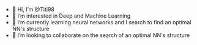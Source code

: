- 👋 Hi, I’m @Titi98
- 👀 I’m interested in Deep and Machine Learning 
- 🌱 I’m currently learning neural networks and I search to find an optimal NN's structure
- 💞️ I’m looking to collaborate on the search of an optimal NN's structure

<!---
Titi98/Titi98 is a ✨ special ✨ repository because its `README.md` (this file) appears on your GitHub profile.
You can click the Preview link to take a look at your changes.
--->
